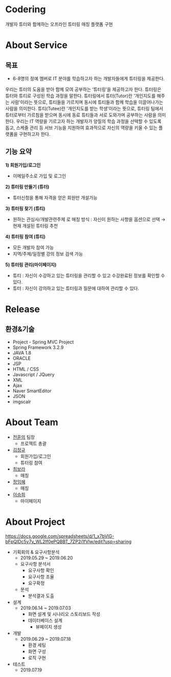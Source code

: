 # Codering

개발자 튜터와 함께하는 오프라인 튜터링 매칭 플랫폼 구현


# About Service

## 목표
- 6-8명의 정예 멤버로 IT 분야를 학습하고자 하는 개발자들에게 튜터링을 제공한다. 

우리는 튜터의 도움을 받아 함께 모여 공부하는 ‘튜터링’을 제공하고자 한다.
튜터링은 튜터와 튜티로 구성된 학습 과정을 말한다. 
튜터링에서 튜터(Tutor)란 '개인지도를 해주는 사람'이라는 뜻으로, 튜티들을 가르치며 동시에 튜티들과 함께 학습을 이끌어나가는 사람을 의미한다.
튜티(Tutee)란 '개인지도를 받는 학생'이라는 뜻으로, 튜터링 팀에서 튜터로부터 가르침을 받으며 동시에 동료 튜티들과 서로 도와가며 공부하는 사람을 의미한다.
우리는 IT 역량을 기르고자 하는 개발자가 양질의 학습 과정을 선택할 수 있도록 돕고, 스케줄 관리 등 서브 기능을 지원하여 효과적으로 자신의 역량을 키울 수 있는 플랫폼을 구현하고자 한다.

## 기능 요약
**1) 회원가입/로그인**
- 이메일주소로 가입 및 로그인

 **2) 튜터링 만들기 (튜터)**
- 튜터신청을 통해 자격을 얻은 회원만 개설가능

**3) 튜터링 찾기 (튜티)**
- 원하는 관심사/개발관련주제 로 매칭
방식 : 자신이 원하는 사항을 옵션으로 선택 → 현재 개설된 튜터링 추천

**4) 튜터링 참여 (튜티)**
- 모든 개발자 참여 가능
- 지역/주제/일정별 강의 정보 검색 가능

**5) 튜터링 관리(마이페이지)**
- 튜티 : 자신이 수강하고 있는 튜터링을 관리할 수 있고 수강완료된 정보를 확인할 수 있다.
- 튜터 : 자신이 강의하고 있는 튜터링과 질문에 대하여 관리할 수 있다.


# Release

## 환경&기술

-	Project - Spring MVC Project
-	Spring Framework 3.2.9
-	JAVA 1.8
-	ORACLE
-	JSP
-	HTML / CSS
-	Javascript / JQuery
-	XML
-	Ajax
-	Naver SmartEditor
-	JSON
-	imgscalr

# About Team
- [전훈의](https://github.com/Hunui) 팀장
  - 프로젝트 총괄
- [김정규](https://github.com/kimjungkyu93)
  - 회원가입/로그인
  - 튜터링 참여
- [최보라](https://github.com/purple04)
  - 매칭
- [정임혜](https://github.com/rewerewe)
  - 매칭
- [이승희](https://github.com/hppylsh)
  - 마이페이지

# About Project

https://docs.google.com/spreadsheets/d/1_x7bVlG-bFpQIDc5y7y_WL2lf0ePQBBT_7ZP2i1fVlw/edit?usp=sharing

- 기획회의 & 요구사항분석
  - 2019.05.29 ~ 2019.06.20
  - 요구사항 분석서
    - 요구사항 확인
    - 요구사항 조율
    - 요구확정
  - 분석	
	  - 분석결과 도출
- 설계
  - 2019.06.14 ~ 2019.07.03
    - 화면 설계 및 시나리오 스토리보드 작성
    - 데이터베이스 설계
	  - 뷰페이지 생성
- 개발
  - 2019.06.29 ~ 2019.07.18
	  - 환경 세팅
	  - 화면 구성
	  - 로직 구현
- 테스트
  - 2019.07.19
  
